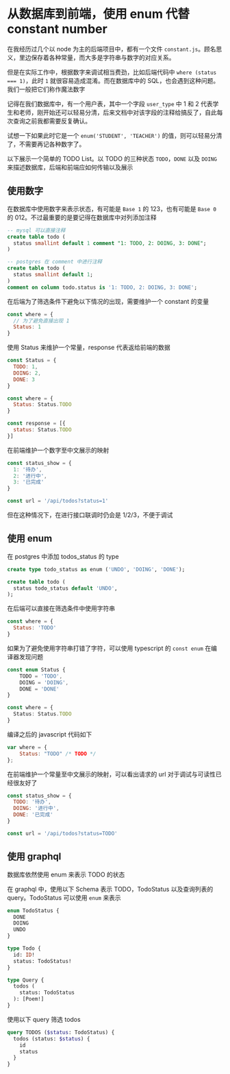 # 从数据库到前端，使用 enum 代替 constant number

在我经历过几个以 node 为主的后端项目中，都有一个文件 `constant.js`。顾名思义，里边保存着各种常量，而大多是字符串与数字的对应关系。

但是在实际工作中，根据数字来调试相当费劲，比如后端代码中 `where (status === 1)`，此时 `1` 就很容易造成混淆。而在数据库中的 SQL，也会遇到这种问题。我们一般把它们称作魔法数字

<!--more-->

记得在我们数据库中，有一个用户表，其中一个字段 `user_type` 中 1 和 2 代表学生和老师，刚开始还可以轻易分清，后来文档中对该字段的注释给搞反了，自此每次查询之前我都需要反复确认。

试想一下如果此时它是一个 `enum('STUDENT', 'TEACHER')` 的值，则可以轻易分清了，不需要再记各种数字了。

以下展示一个简单的 TODO List。以 TODO 的三种状态 `TODO`，`DONE` 以及 `DOING` 来描述数据库，后端和前端应如何传输以及展示

## 使用数字

在数据库中使用数字来表示状态，有可能是 `Base 1` 的 123，也有可能是 `Base 0` 的 012。不过最重要的是要记得在数据库中对列添加注释

```sql
-- mysql 可以直接注释
create table todo (
  status smallint default 1 comment "1: TODO, 2: DOING, 3: DONE";
)

-- postgres 在 comment 中进行注释
create table todo (
  status smallint default 1;
)
comment on column todo.status is '1: TODO, 2: DOING, 3: DONE';
```

在后端为了筛选条件下避免以下情况的出现，需要维护一个 constant 的变量

```javascript
const where = {
  // 为了避免直接出现 1
  Status: 1
}
```

使用 Status 来维护一个常量，response 代表返给前端的数据

```javascript
const Status = {
  TODO: 1,
  DOING: 2,
  DONE: 3
}

const where = {
  Status: Status.TODO
}

const response = [{
  status: Status.TODO
}]
```

在前端维护一个数字至中文展示的映射

```javascript
const status_show = {
  1: '待办',
  2: '进行中',
  3: '已完成'
}

const url = '/api/todos?status=1'
```

但在这种情况下，在进行接口联调时仍会是 1/2/3，不便于调试

## 使用 enum 

在 postgres 中添加 todos_status 的 type

```sql
create type todo_status as enum ('UNDO', 'DOING', 'DONE');

create table todo (
  status todo_status default 'UNDO',
);
```

在后端可以直接在筛选条件中使用字符串

```javascript
const where = {
  Status: 'TODO'
}
```

如果为了避免使用字符串打错了字符，可以使用 typescript 的 `const enum` 在编译器发现问题

```typescript
const enum Status {
    TODO = 'TODO',
    DOING = 'DOING',
    DONE = 'DONE'
}

const where = {
  Status: Status.TODO
}
```

编译之后的 javascript 代码如下

```javascript
var where = {
    Status: "TODO" /* TODO */
};
```

在前端维护一个常量至中文展示的映射，可以看出请求的 url 对于调试与可读性已经很友好了

```javascript
const status_show = {
  TODO: '待办',
  DOING: '进行中',
  DONE: '已完成'
}

const url = '/api/todos?status=TODO'
```

## 使用 graphql

数据库依然使用 enum 来表示 TODO 的状态

在 graphql 中，使用以下 Schema 表示 TODO，TodoStatus 以及查询列表的 query。TodoStatus 可以使用 `enum` 来表示

```graphql
enum TodoStatus {
  DONE 
  DOING
  UNDO
}

type Todo {
  id: ID!
  status: TodoStatus!
}

type Query {
  todos (
    status: TodoStatus
  ): [Poem!]
}
```

使用以下 query 筛选 todos

```graphql
query TODOS ($status: TodoStatus) {
  todos (status: $status) {
    id
    status
  }
}
```

